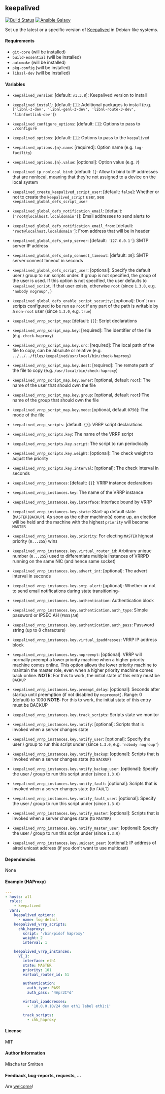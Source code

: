## keepalived

[![Build Status](https://travis-ci.org/Oefenweb/ansible-keepalived.svg?branch=master)](https://travis-ci.org/Oefenweb/ansible-keepalived) [![Ansible Galaxy](http://img.shields.io/badge/ansible--galaxy-keepalived-blue.svg)](https://galaxy.ansible.com/tersmitten/keepalived)

Set up the latest or a specific version of [Keepalived](http://www.keepalived.org/) in Debian-like systems.

#### Requirements

- `git-core` (will be installed)
- `build-essential` (will be installed)
- `automake` (will be installed)
- `pkg-config` (will be installed)
- `libssl-dev` (will be installed)

#### Variables

* `keepalived_version`: [default: `v1.3.8`]: Keepalived version to install

* `keepalived_install`: [default: `[]`]: Additional packages to install (e.g. `['libnl-3-dev', 'libnl-genl-3-dev', 'libnl-route-3-dev', 'libnfnetlink-dev']`)
* `keepalived_configure_options`: [default: `[]`]: Options to pass to `./configure`

* `keepalived_options`: [default: `[]`]: Options to pass to the `keepalived`
* `keepalived_options.{n}.name`: [required]: Option name (e.g. `log-facility`)
* `keepalived_options.{n}.value`: [optional]: Option value (e.g. `7`)

* `keepalived_ip_nonlocal_bind`: [default: `1`]: Allow to bind to IP addresses that are nonlocal, meaning that they're not assigned to a device on the local system

* `keepalived_create_keepalived_script_user`: [default: `false`]: Whether or not to create the `keepalived_script` user, see `keepalived_global_defs_script_user`

* `keepalived_global_defs_notification_email`: [default: `['root@localhost.localdomain']`]: Email addresses to send alerts to
* `keepalived_global_defs_notification_email_from`: [default: `'root@localhost.localdomain'`]: From address that will be in header
* `keepalived_global_defs_smtp_server`: [default: `'127.0.0.1'`]: SMTP server IP address
* `keepalived_global_defs_smtp_connect_timeout`: [default: `30`]: SMTP server connect timeout in seconds
* `keepalived_global_defs_script_user`: [optional]: Specify the default user / group to run scripts under. If group is not specified, the group of the user is used. If this option is not specified, the user defaults to `keepalived_script`. If that user exists, otherwise `root` (since `1.3.0`, e.g. `'nobody nogroup'`, )
* `keepalived_global_defs_enable_script_security`: [optional]: Don't run scripts configured to be run as `root` if any part of the path is writable by a `non-root` user (since `1.3.0`, e.g. `true`)

* `keepalived_vrrp_script_map`: [default: `{}`]: Script declarations
* `keepalived_vrrp_script_map.key`: [required]: The identifier of the file (e.g. `check-haproxy`)
* `keepalived_vrrp_script_map.key.src`: [required]: The local path of the file to copy, can be absolute or relative (e.g. `../../../files/keepalived/usr/local/bin/check-haproxy`)
* `keepalived_vrrp_script_map.key.dest`: [required]: The remote path of the file to copy (e.g. `/usr/local/bin/check-haproxy`)
* `keepalived_vrrp_script_map.key.owner`: [optional, default `root`]: The name of the user that should own the file
* `keepalived_vrrp_script_map.key.group`: [optional, default `root`]:The name of the group that should own the file
* `keepalived_vrrp_script_map.key.mode`: [optional, default `0750`]: The mode of the file

* `keepalived_vrrp_scripts`: [default: `{}`]: VRRP script declarations
* `keepalived_vrrp_scripts.key`: The name of the VRRP script
* `keepalived_vrrp_scripts.key.script`: The script to run periodically
* `keepalived_vrrp_scripts.key.weight`: [optional]: The check weight to adjust the priority
* `keepalived_vrrp_scripts.key.interval`: [optional]: The check interval in seconds

* `keepalived_vrrp_instances`: [default: `{}`]: VRRP instance declarations
* `keepalived_vrrp_instances.key`: The name of the VRRP instance
* `keepalived_vrrp_instances.key.interface`: Interface bound by VRRP
* `keepalived_vrrp_instances.key.state`: Start-up default state (`MASTER|BACKUP`). As soon as the other machine(s) come up, an election will be held and the machine with the highest `priority` will become `MASTER`
* `keepalived_vrrp_instances.key.priority`: For electing `MASTER` highest priority (`0...255`) wins
* `keepalived_vrrp_instances.key.virtual_router_id`: Arbitrary unique number (`0...255`) used to differentiate multiple instances of VRRPD running on the same NIC (and hence same socket)
* `keepalived_vrrp_instances.key.advert_int`: [optional]: The advert interval in seconds
* `keepalived_vrrp_instances.key.smtp_alert`: [optional]: Whether or not to send email notifications during state transitioning-
* `keepalived_vrrp_instances.key.authentication`: Authentication block
* `keepalived_vrrp_instances.key.authentication.auth_type`: Simple password or IPSEC AH (`PASS|AH`)
* `keepalived_vrrp_instances.key.authentication.auth_pass`: Password string (up to 8 characters)
* `keepalived_vrrp_instances.key.virtual_ipaddresses`: VRRP IP address block
* `keepalived_vrrp_instances.key.nopreempt`: [optional]: VRRP will normally preempt a lower priority machine when a higher priority machine comes online. This option allows the lower priority machine to maintain the master role, even when a higher priority machine comes back online. **NOTE:** For this to work, the initial state of this entry must be `BACKUP`
* `keepalived_vrrp_instances.key.preempt_delay`: [optional]: Seconds after startup until preemption (if not disabled by `nopreempt`). Range: 0 (default) to 1000 **NOTE:** For this to work, the initial state of this entry must be BACKUP
* `keepalived_vrrp_instances.key.track_scripts`: Scripts state we monitor

* `keepalived_vrrp_instances.key.notify`: [optional]: Scripts that is invoked when a server changes state
* `keepalived_vrrp_instances.key.notify_user`: [optional]: Specify the user / group to run this script under (since `1.3.0`, e.g. `'nobody nogroup'`)
* `keepalived_vrrp_instances.key.notify_backup`: [optional]: Scripts that is invoked when a server changes state (to `BACKUP`)
* `keepalived_vrrp_instances.key.notify_backup_user`: [optional]: Specify the user / group to run this script under (since `1.3.0`)
* `keepalived_vrrp_instances.key.notify_fault`: [optional]: Scripts that is invoked when a server changes state (to `FAULT`)
* `keepalived_vrrp_instances.key.notify_fault_user`: [optional]: Specify the user / group to run this script under (since `1.3.0`)
* `keepalived_vrrp_instances.key.notify_master`: [optional]: Scripts that is invoked when a server changes state (to `MASTER`)
* `keepalived_vrrp_instances.key.notify_master_user`: [optional]: Specify the user / group to run this script under (since `1.3.0`)
* `keepalived_vrrp_instances.key.unicast_peer`: [optional]: IP address of aired unicast address (if you don't want to use multicast)
#### Dependencies

None

#### Example (HAProxy)

```yaml
---
- hosts: all
  roles:
    - keepalived
  vars:
    keepalived_options:
      - name: log-detail
    keepalived_vrrp_scripts:
      chk_haproxy:
        script: '/bin/pidof haproxy'
        weight: 2
        interval: 1

    keepalived_vrrp_instances:
      VI_1:
        interface: eth1
        state: MASTER
        priority: 101
        virtual_router_id: 51

        authentication:
          auth_type: PASS
          auth_pass: '4Apr3C*d'

        virtual_ipaddresses:
          - '10.0.0.10/24 dev eth1 label eth1:1'

        track_scripts:
          - chk_haproxy
```

#### License

MIT

#### Author Information

Mischa ter Smitten

#### Feedback, bug-reports, requests, ...

Are [welcome](https://github.com/Oefenweb/ansible-keepalived/issues)!
